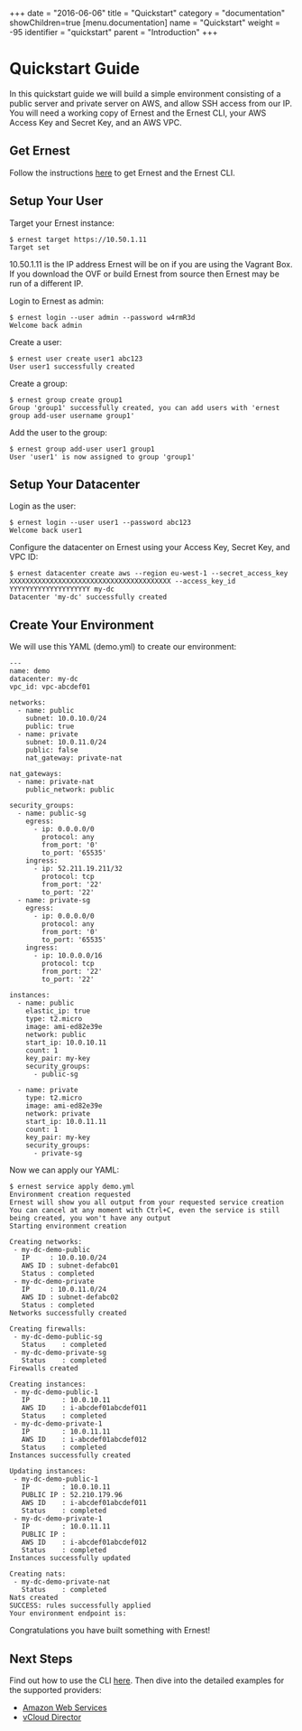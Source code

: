 +++
date = "2016-06-06"
title = "Quickstart"
category = "documentation"
showChildren=true
[menu.documentation]
  name = "Quickstart"
  weight = -95
  identifier = "quickstart"
  parent = "Introduction"
+++

# Quickstart Guide

In this quickstart guide we will build a simple environment consisting of a public server and private server on AWS, and allow SSH access from our IP. You will need a working copy of Ernest and the Ernest CLI, your AWS Access Key and Secret Key, and an AWS VPC.

## Get Ernest

Follow the instructions [here](/download/) to get Ernest and the Ernest CLI.

## Setup Your User

Target your Ernest instance:

```
$ ernest target https://10.50.1.11
Target set

```

10.50.1.11 is the IP address Ernest will be on if you are using the Vagrant Box. If you download the OVF or build Ernest from source then Ernest may be run of a different IP.

Login to Ernest as admin:

```
$ ernest login --user admin --password w4rmR3d
Welcome back admin

```
Create a user:

```
$ ernest user create user1 abc123
User user1 successfully created

```

Create a group:

```
$ ernest group create group1
Group 'group1' successfully created, you can add users with 'ernest group add-user username group1'

```

Add the user to the group:

```
$ ernest group add-user user1 group1
User 'user1' is now assigned to group 'group1'

```

## Setup Your Datacenter

Login as the user:

```
$ ernest login --user user1 --password abc123
Welcome back user1

```

Configure the datacenter on Ernest using your Access Key, Secret Key, and VPC ID:

```
$ ernest datacenter create aws --region eu-west-1 --secret_access_key XXXXXXXXXXXXXXXXXXXXXXXXXXXXXXXXXXXXXXXX --access_key_id YYYYYYYYYYYYYYYYYYYY my-dc
Datacenter 'my-dc' successfully created 

```

## Create Your Environment

We will use this YAML (demo.yml) to create our environment:

```
---
name: demo
datacenter: my-dc
vpc_id: vpc-abcdef01

networks:
  - name: public
    subnet: 10.0.10.0/24
    public: true
  - name: private
    subnet: 10.0.11.0/24
    public: false
    nat_gateway: private-nat

nat_gateways:
  - name: private-nat
    public_network: public

security_groups:
  - name: public-sg
    egress:
      - ip: 0.0.0.0/0
        protocol: any
        from_port: '0'
        to_port: '65535'
    ingress:
      - ip: 52.211.19.211/32
        protocol: tcp
        from_port: '22'
        to_port: '22'
  - name: private-sg
    egress:
      - ip: 0.0.0.0/0
        protocol: any
        from_port: '0'
        to_port: '65535'
    ingress:
      - ip: 10.0.0.0/16
        protocol: tcp
        from_port: '22'
        to_port: '22'

instances:
  - name: public
    elastic_ip: true
    type: t2.micro
    image: ami-ed82e39e
    network: public
    start_ip: 10.0.10.11
    count: 1
    key_pair: my-key
    security_groups:
      - public-sg

  - name: private
    type: t2.micro
    image: ami-ed82e39e
    network: private
    start_ip: 10.0.11.11
    count: 1
    key_pair: my-key
    security_groups:
      - private-sg

```

Now we can apply our YAML:

```
$ ernest service apply demo.yml 
Environment creation requested
Ernest will show you all output from your requested service creation
You can cancel at any moment with Ctrl+C, even the service is still being created, you won't have any output
Starting environment creation

Creating networks:
 - my-dc-demo-public
   IP     : 10.0.10.0/24
   AWS ID : subnet-defabc01
   Status : completed
 - my-dc-demo-private
   IP     : 10.0.11.0/24
   AWS ID : subnet-defabc02
   Status : completed
Networks successfully created

Creating firewalls:
 - my-dc-demo-public-sg
   Status    : completed
 - my-dc-demo-private-sg
   Status    : completed
Firewalls created

Creating instances:
 - my-dc-demo-public-1
   IP        : 10.0.10.11
   AWS ID    : i-abcdef01abcdef011
   Status    : completed
 - my-dc-demo-private-1
   IP        : 10.0.11.11
   AWS ID    : i-abcdef01abcdef012
   Status    : completed
Instances successfully created

Updating instances:
 - my-dc-demo-public-1
   IP        : 10.0.10.11
   PUBLIC IP : 52.210.179.96
   AWS ID    : i-abcdef01abcdef011
   Status    : completed
 - my-dc-demo-private-1
   IP        : 10.0.11.11
   PUBLIC IP : 
   AWS ID    : i-abcdef01abcdef012
   Status    : completed
Instances successfully updated

Creating nats:
 - my-dc-demo-private-nat
   Status    : completed
Nats created
SUCCESS: rules successfully applied
Your environment endpoint is: 

```

Congratulations you have built something with Ernest!

## Next Steps

Find out how to use the CLI [here](/documentation/cli-guide/). Then dive into the detailed examples for the supported providers:

* [Amazon Web Services](/documentation/aws-intro/)
* [vCloud Director](/documentation/vcloud-intro/)
